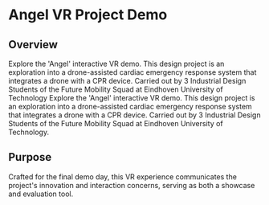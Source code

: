 # **Angel VR Project Demo**

## Overview
Explore the 'Angel' interactive VR demo. This design project is an exploration into a drone-assisted cardiac emergency response system that integrates a drone with a CPR device. Carried out by 3 Industrial Design Students of the Future Mobility Squad at Eindhoven University of Technology 
Explore the 'Angel' interactive VR demo. This design project is an exploration into a drone-assisted cardiac emergency response system that integrates a drone with a CPR device. Carried out by 3 Industrial Design Students of the Future Mobility Squad at Eindhoven University of Technology.

## Purpose
Crafted for the final demo day, this VR experience communicates the project's innovation and interaction concerns, serving as both a showcase and evaluation tool.
